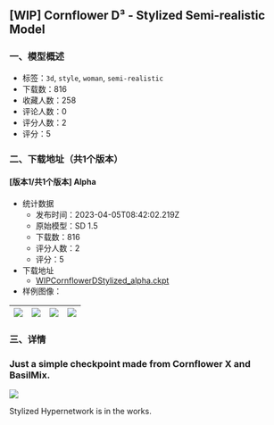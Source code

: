 ## [WIP] Cornflower D³ - Stylized Semi-realistic Model
### 一、模型概述

- 标签：`3d`, `style`, `woman`, `semi-realistic`
- 下载数：816
- 收藏人数：258
- 评论人数：0
- 评分人数：2
- 评分：5

### 二、下载地址（共1个版本）

#### [版本1/共1个版本] Alpha

- 统计数据
  - 发布时间：2023-04-05T08:42:02.219Z
  - 原始模型：SD 1.5
  - 下载数：816
  - 评分人数：2
  - 评分：5
- 下载地址
  - [WIPCornflowerDStylized_alpha.ckpt](https://civitai.com/api/download/models/36861)
- 样例图像：

| <img src="https://image.civitai.com/xG1nkqKTMzGDvpLrqFT7WA/9dde9eee-c5e3-4e3c-7ae6-b40f62bf0000/width=450/420787.jpeg" /> | <img src="https://image.civitai.com/xG1nkqKTMzGDvpLrqFT7WA/62034622-db10-4ab4-32c2-eb5cd6dbb000/width=450/420792.jpeg" /> | <img src="https://image.civitai.com/xG1nkqKTMzGDvpLrqFT7WA/aef72a4f-dfc2-41a3-43db-d23238ed1200/width=450/420786.jpeg" /> | <img src="https://image.civitai.com/xG1nkqKTMzGDvpLrqFT7WA/1ba0bd81-f48a-4cae-61a7-b46a0886f500/width=450/420788.jpeg" /> |
| ---- | ---- | ---- | ---- |


### 三、详情
<h3>Just a simple checkpoint made from Cornflower X and BasilMix.</h3><img src="https://imagecache.civitai.com/xG1nkqKTMzGDvpLrqFT7WA/0f97dec3-af0b-4055-95c8-b4f33d2b1300/width=525/0f97dec3-af0b-4055-95c8-b4f33d2b1300" /><p>Stylized Hypernetwork is in the works.</p>